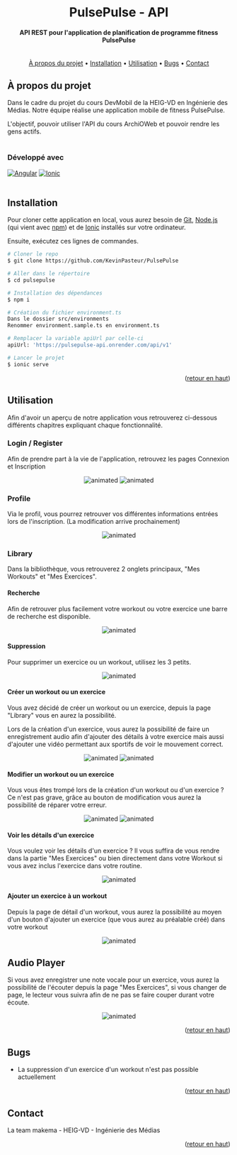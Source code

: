 <a name="retour-en-haut"></a>
<h1 align="center">
  PulsePulse - API
  <br>
</h1>

<h4 align="center">API REST pour l'application de planification de programme fitness PulsePulse
    <br><br>
</h4>

<p align="center">
  <a href="#à-propos-du-projet">À propos du projet</a> •
  <a href="#installation">Installation</a> •
  <a href="#utilisation">Utilisation</a> •
  <a href="#bugs">Bugs</a> •
  <a href="#contact">Contact</a>
</p>


## À propos du projet
Dans le cadre du projet du cours DevMobil de la HEIG-VD en Ingénierie des Médias. Notre équipe réalise une application mobile de fitness PulsePulse. 

L'objectif, pouvoir utiliser l'API du cours ArchiOWeb et pouvoir rendre les gens actifs.
<br><br>
### Développé avec

[![Angular][Angular.com]][Angular-url] [![Ionic][Ionic.com]][Ionic-url]
<br><br>
## Installation
Pour cloner cette application en local, vous aurez besoin de [Git](https://git-scm.com/downloads), [Node.js](https://nodejs.org/en/download/) (qui vient avec [npm](http://npmjs.com)) et de [Ionic](https://ionicframework.com/) installés sur votre ordinateur. 

Ensuite, exécutez ces lignes de commandes.

```bash
# Cloner le repo
$ git clone https://github.com/KevinPasteur/PulsePulse

# Aller dans le répertoire
$ cd pulsepulse

# Installation des dépendances
$ npm i

# Création du fichier environment.ts
Dans le dossier src/environments
Renommer environment.sample.ts en environment.ts

# Remplacer la variable apiUrl par celle-ci
apiUrl: 'https://pulsepulse-api.onrender.com/api/v1'

# Lancer le projet
$ ionic serve

```

<p align="right">(<a href="#retour-en-haut">retour en haut</a>)</p>

## Utilisation

Afin d'avoir un aperçu de notre application vous retrouverez ci-dessous différents chapitres expliquant chaque fonctionnalité.

### Login / Register
Afin de prendre part à la vie de l'application, retrouvez les pages Connexion et Inscription

<p align="center">
  <img src="https://github.com/KevinPasteur/PulsePulse/blob/main/src/assets/gifs/register.gif" alt="animated" />
  <img src="https://github.com/KevinPasteur/PulsePulse/blob/main/src/assets/gifs/login.gif" alt="animated" />
</p>

### Profile
Via le profil, vous pourrez retrouver vos différentes informations entrées lors de l'inscription.
(La modification arrive prochainement)

<p align="center">
  <img src="https://github.com/KevinPasteur/PulsePulse/blob/main/src/assets/gifs/profile.gif" alt="animated" />
</p>

### Library
Dans la bibliothèque, vous retrouverez 2 onglets principaux, "Mes Workouts" et "Mes Exercices".

#### Recherche
Afin de retrouver plus facilement votre workout ou votre exercice une barre de recherche est disponible.
<p align="center">
  <img src="https://github.com/KevinPasteur/PulsePulse/blob/main/src/assets/gifs/search.gif" alt="animated" />
</p>

#### Suppression
Pour supprimer un exercice ou un workout, utilisez les 3 petits.
<p align="center">
  <img src="https://github.com/KevinPasteur/PulsePulse/blob/main/src/assets/gifs/delete.gif" alt="animated" />
</p>

#### Créer un workout ou un exercice
Vous avez décidé de créer un workout ou un exercice, depuis la page "Library" vous en aurez la possibilité.

Lors de la création d'un exercice, vous aurez la possibilité de faire un enregistrement audio afin d'ajouter des détails à votre exercice mais aussi d'ajouter une vidéo permettant aux sportifs de voir le mouvement correct.

<p align="center">
  <img src="https://github.com/KevinPasteur/PulsePulse/blob/main/src/assets/gifs/create-workout.gif" alt="animated" />
  <img src="https://github.com/KevinPasteur/PulsePulse/blob/main/src/assets/gifs/create-exercise.gif" alt="animated" />
</p>

#### Modifier un workout ou un exercice
Vous vous êtes trompé lors de la création d'un workout ou d'un exercice ? Ce n'est pas grave, grâce au bouton de modification vous aurez la possibilité de réparer votre erreur.
<p align="center">
  <img src="https://github.com/KevinPasteur/PulsePulse/blob/main/src/assets/gifs/update-workout.gif" alt="animated" />
  <img src="https://github.com/KevinPasteur/PulsePulse/blob/main/src/assets/gifs/update-exercise.gif" alt="animated" />
</p>

#### Voir les détails d'un exercice
Vous voulez voir les détails d'un exercice ? Il vous suffira de vous rendre dans la partie "Mes Exercices" ou bien directement dans votre Workout si vous avez inclus l'exercice dans votre routine.

<p align="center">
  <img src="https://github.com/KevinPasteur/PulsePulse/blob/main/src/assets/gifs/detail-exercise.gif" alt="animated" />
</p>

#### Ajouter un exercice à un workout
Depuis la page de détail d'un workout, vous aurez la possibilité au moyen d'un bouton d'ajouter un exercice (que vous aurez au préalable créé) dans votre workout

<p align="center">
  <img src="https://github.com/KevinPasteur/PulsePulse/blob/main/src/assets/gifs/add-exercise-to-workout.gif" alt="animated" />
</p>

## Audio Player
Si vous avez enregistrer une note vocale pour un exercice, vous aurez la possibilité de l'écouter depuis la page "Mes Exercices", si vous changer de page, le lecteur vous suivra afin de ne pas se faire couper durant votre écoute.

<p align="center">
  <img src="https://github.com/KevinPasteur/PulsePulse/blob/main/src/assets/gifs/audio-player.gif" alt="animated" />
</p>

<p align="right">(<a href="#retour-en-haut">retour en haut</a>)</p>

## Bugs
- La suppression d'un exercice d'un workout n'est pas possible actuellement

<p align="right">(<a href="#retour-en-haut">retour en haut</a>)</p>

## Contact
La team makema - HEIG-VD - Ingénierie des Médias

<p align="right">(<a href="#retour-en-haut">retour en haut</a>)</p>

<!-- MARKDOWN LINKS & IMAGES -->
<!-- https://www.markdownguide.org/basic-syntax/#reference-style-links -->
[Ionic-url]: https://ionicframework.com/
[Ionic.com]: https://img.shields.io/badge/Ionic-3880FF?style=for-the-badge&logo=ionic&logoColor=white
[Angular-url]:https://angular.io/
[Angular.com]:https://img.shields.io/badge/Angular-DD0031?style=for-the-badge&logo=angular&logoColor=white



